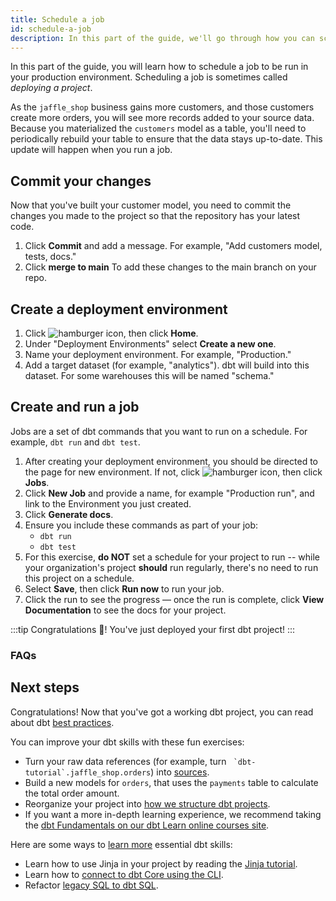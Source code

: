 ```yaml
---
title: Schedule a job
id: schedule-a-job
description: In this part of the guide, we'll go through how you can schedule a job in dbt Cloud.
---
```


In this part of the guide, you will learn how to schedule a job to be run in your production environment. Scheduling a job is sometimes called _deploying a project_.

As the `jaffle_shop` business gains more customers, and those customers create more orders, you will see more records added to your source data. Because you materialized the `customers` model as a table, you'll need to periodically rebuild your table to ensure that the data stays up-to-date. This update will happen when you run a job.

## Commit your changes

Now that you've built your customer model, you need to commit the changes you made to the project so that the repository has your latest code.

1. Click **Commit** and add a message. For example, "Add customers model, tests, docs."
2. Click **merge to main** To add these changes to the main branch on your repo.

## Create a deployment environment

1. Click ![hamburger icon](/img/hamburger-icon.png), then click **Home**.
2. Under "Deployment Environments" select **Create a new one**.
3. Name your deployment environment. For example, "Production."
4. Add a target dataset (for example, "analytics"). dbt will build into this dataset. For some warehouses this will be named "schema."

## Create and run a job

Jobs are a set of dbt commands that you want to run on a schedule. For example, `dbt run` and `dbt test`.

1. After creating your deployment environment, you should be directed to the page for new environment. If not, click ![hamburger icon](/img/hamburger-icon.png), then click **Jobs**.
2. Click **New Job** and provide a name, for example "Production run", and link to the Environment you just created.
3. Click **Generate docs**.
4. Ensure you include these commands as part of your job:
      * `dbt run`
      * `dbt test`
5. For this exercise, **do NOT** set a schedule for your project to run -- while your organization's project **should** run regularly, there's no need to run this project on a schedule.
6. Select **Save**, then click **Run now** to run your job.
7. Click the run to see the progress — once the run is complete, click **View Documentation** to see the docs for your project.

:::tip
Congratulations 🎉! You've just deployed your first dbt project!
:::

### FAQs

<FAQ src="Runs/failed-prod-run" />

## Next steps

Congratulations! Now that you've got a working dbt project, you can read about dbt [best practices](/guides/best-practices).

You can improve your dbt skills with these fun exercises:

* Turn your raw data references (for example, turn `` `dbt-tutorial`.jaffle_shop.orders``) into [sources](/docs/building-a-dbt-project/using-sources).
* Build a new models for `orders`, that uses the `payments` table to calculate the total order amount.
* Reorganize your project into [how we structure dbt projects](/blog/how-we-structure-our-dbt-projects).
* If you want a more in-depth learning experience, we recommend taking the [dbt Fundamentals on our dbt Learn online courses site](https://courses.getdbt.com/courses/fundamentals).


Here are some ways to [learn more](learning-more) essential dbt skills:

* Learn how to use Jinja in your project by reading the [Jinja tutorial](using-jinja).
* Learn how to [connect to dbt Core using the CLI](getting-started-dbt-core).
* Refactor [legacy SQL to dbt SQL](refactoring-legacy-sql).
